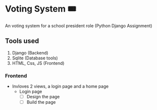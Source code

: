 # Voting System 🎟️
An voting system for a school president role (Python Django Assignment)

## Tools used
1. Django (Backend)
2. Sqlite (Database tools)
3. HTML, Css, JS (Frontend)

### Frontend
- Invloves 2 views, a login page and a home page
  - Login page
    - [ ] Design the page
    - [ ] Build the page
